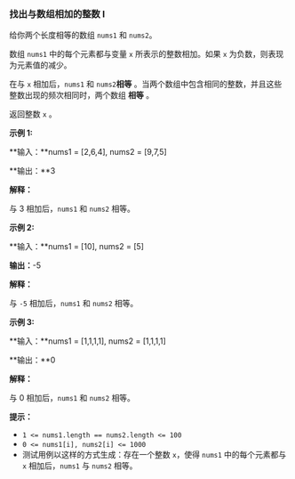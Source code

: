 ### 找出与数组相加的整数 I ###
给你两个长度相等的数组 `nums1` 和 `nums2`。

数组 `nums1` 中的每个元素都与变量 `x` 所表示的整数相加。如果 `x` 为负数，则表现为元素值的减少。

在与 `x` 相加后，`nums1` 和 `nums2`**相等** 。当两个数组中包含相同的整数，并且这些整数出现的频次相同时，两个数组 **相等** 。

返回整数 `x` 。



**示例 1:**

**输入：**nums1 = [2,6,4], nums2 = [9,7,5]

**输出：**3

**解释：**

与 3 相加后，`nums1` 和 `nums2` 相等。


**示例 2:**

**输入：**nums1 = [10], nums2 = [5]

**输出：**-5

**解释：**

与 `-5` 相加后，`nums1` 和 `nums2` 相等。


**示例 3:**

**输入：**nums1 = [1,1,1,1], nums2 = [1,1,1,1]

**输出：**0

**解释：**

与 0 相加后，`nums1` 和 `nums2` 相等。




**提示：**

* `1 <= nums1.length == nums2.length <= 100`
* `0 <= nums1[i], nums2[i] <= 1000`
* 测试用例以这样的方式生成：存在一个整数 `x`，使得 `nums1` 中的每个元素都与 `x` 相加后，`nums1` 与 `nums2` 相等。


